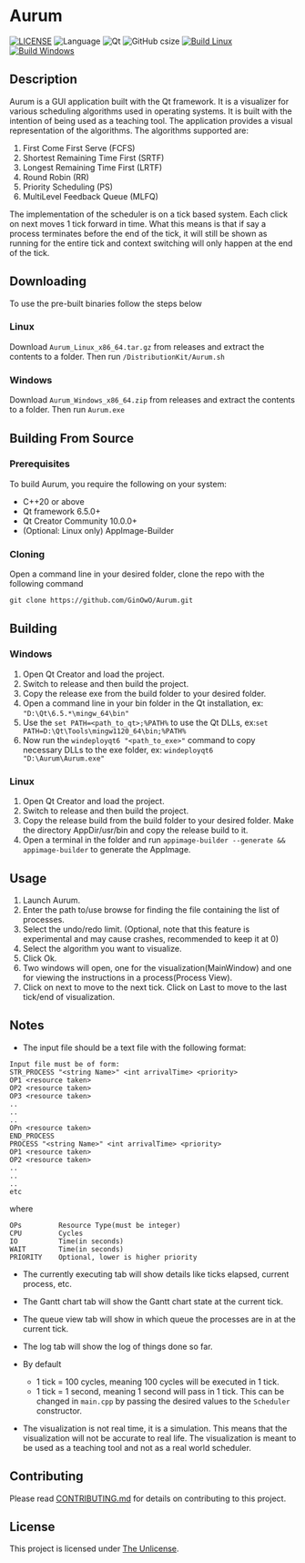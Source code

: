 # Aurum
[![LICENSE](https://img.shields.io/github/license/GinOwO/Aurum?color=blue)](LICENSE) ![Language](https://img.shields.io/badge/Language-C%2B%2B-brightgreen) ![Qt](https://img.shields.io/badge/Qt-6.5.0-brightgreen) ![GitHub csize](https://img.shields.io/github/languages/code-size/GinOwO/Aurum) [![Build Linux](https://github.com/GinOwO/Aurum/actions/workflows/c-cpp-build-linux.yaml/badge.svg?event=push)](https://github.com/GinOwO/Aurum/actions/workflows/c-cpp-build-linux.yaml) [![Build Windows](https://github.com/GinOwO/Aurum/actions/workflows/c-cpp-build-windows.yaml/badge.svg?event=push)](https://github.com/GinOwO/Aurum/actions/workflows/c-cpp-build-windows.yaml)

## Description
Aurum is a GUI application built with the Qt framework. It is a visualizer for various scheduling algorithms used in operating systems. It is built with the intention of being used as a teaching tool. The application provides a visual representation of the algorithms. The algorithms supported are:
1. First Come First Serve (FCFS)
2. Shortest Remaining Time First (SRTF)
3. Longest Remaining Time First (LRTF)
4. Round Robin (RR)
5. Priority Scheduling (PS)
6. MultiLevel Feedback Queue (MLFQ)

The implementation of the scheduler is on a tick based system. Each click on next moves 1 tick forward in time. What this means is that if say a process terminates before the end of the tick, it will still be shown as running for the entire tick and context switching will only happen at the end of the tick.

## Downloading

To use the pre-built binaries follow the steps below

### Linux

Download `Aurum_Linux_x86_64.tar.gz` from releases and extract the contents to a folder. Then run `/DistributionKit/Aurum.sh`

### Windows

Download `Aurum_Windows_x86_64.zip` from releases and extract the contents to a folder. Then run `Aurum.exe`

## Building From Source

### Prerequisites

To build Aurum, you require the following on your system:

- C++20 or above
- Qt framework 6.5.0+
- Qt Creator Community 10.0.0+
- (Optional: Linux only) AppImage-Builder

### Cloning 

Open a command line in your desired folder, clone the repo with the following command
```
git clone https://github.com/GinOwO/Aurum.git
```

## Building

### Windows
1. Open Qt Creator and load the project.
2. Switch to release and then build the project.
3. Copy the release exe from the build folder to your desired folder.
4. Open a command line in your bin folder in the Qt installation, ex: `"D:\Qt\6.5.*\mingw_64\bin"`
5. Use the `set PATH=<path_to_qt>;%PATH%` to use the Qt DLLs, ex:`set PATH=D:\Qt\Tools\mingw1120_64\bin;%PATH%`
6. Now run the `windeployqt6 "<path_to_exe>"` command to copy necessary DLLs to the exe folder, ex: `windeployqt6 "D:\Aurum\Aurum.exe"`

### Linux
1. Open Qt Creator and load the project.
2. Switch to release and then build the project.
3. Copy the release build from the build folder to your desired folder. Make the directory AppDir/usr/bin and copy the release build to it.
4. Open a terminal in the folder and run `appimage-builder --generate && appimage-builder` to generate the AppImage.

## Usage
1. Launch Aurum.
2. Enter the path to/use browse for finding the file containing the list of processes.
3. Select the undo/redo limit. (Optional, note that this feature is experimental and may cause crashes, recommended to keep it at 0)
4. Select the algorithm you want to visualize.
5. Click Ok.
6. Two windows will open, one for the visualization(MainWindow) and one for viewing the instructions in a process(Process View).
7. Click on next to move to the next tick. Click on Last to move to the last tick/end of visualization.

## Notes
- The input file should be a text file with the following format:
```
Input file must be of form:
STR_PROCESS "<string Name>" <int arrivalTime> <priority>
OP1 <resource taken>
OP2 <resource taken>
OP3 <resource taken>
..
..
..
OPn <resource taken>
END_PROCESS
PROCESS "<string Name>" <int arrivalTime> <priority>
OP1 <resource taken>
OP2 <resource taken>
..
..
..
etc
```
where
```
OPs         Resource Type(must be integer)
CPU         Cycles
IO          Time(in seconds)
WAIT        Time(in seconds)
PRIORITY    Optional, lower is higher priority
```

- The currently executing tab will show details like ticks elapsed, current process, etc.
- The Gantt chart tab will show the Gantt chart state at the current tick.
- The queue view tab will show in which queue the processes are in at the current tick.
- The log tab will show the log of things done so far.

- By default
    - 1 tick = 100 cycles, meaning 100 cycles will be executed in 1 tick.
    - 1 tick = 1 second, meaning 1 second will pass in 1 tick.
    This can be changed in `main.cpp` by passing the desired values to the `Scheduler` constructor.

- The visualization is not real time, it is a simulation. This means that the visualization will not be accurate to real life. The visualization is meant to be used as a teaching tool and not as a real world scheduler.

## Contributing
Please read [CONTRIBUTING.md](./.github/CONTRIBUTING.md) for details on contributing to this project.

## License

This project is licensed under [The Unlicense](LICENSE).

